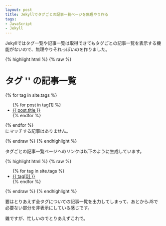 ```yaml
---
layout: post
title: Jekyllでタグごとの記事一覧ページを無理やり作る
tags:
- JavaScript
- Jekyll
---
```

Jekyllではタグ一覧や記事一覧は取得できてもタグごとの記事一覧を表示する機能がないので、無理やりそれっぽいのを作りました。

{% highlight html %}
{% raw %}
<h1>タグ '<span class="tag-name"></span>' の記事一覧</h1>
{% for tag in site.tags %}
<div class="tag tag-{{ tag[0] }}">
  <ul>
    {% for post in tag[1] %}
    <li><a href="{{ site.baseurl }}{{ post.url }}">{{ post.title }}</a></li>
    {% endfor %}
  </ul>
</div>
{% endfor %}

<div class="tag tag-unknown">
  <span class="tag-name"></span>にマッチする記事はありません。
</div>

<script src="https://code.jquery.com/jquery-3.2.1.min.js"></script>
<script>
 (function () {
   var filterTags = () => {
     $('.tag').hide();
     var currentTag = location.hash.substring(1);
     var articles = $('.tag-' + currentTag);
     $('.tag-name').text(currentTag);
     if (articles.length > 0) {
       articles.show();
     } else {
       $('.tag-unknown').show();
     }
   }

   $(document).ready(() => filterTags());
   $(window).on('hashchange', () => filterTags());
 })();
</script>
{% endraw %}
{% endhighlight %}

タグごとの記事一覧ページへのリンクは以下のように生成しています。

{% highlight html %}
{% raw %}
<ul>
  {% for tag in site.tags %}
  <li><a href="{{ site.baseurl }}/tags.html#{{ tag[0] }}">{{ tag[0] }}</a></li>
  {% endfor %}
</ul>
{% endraw %}
{% endhighlight %}

要はとりあえず全タグについての記事一覧を出力してしまって、あとからJSで必要ない部分を非表示にしている感じです。

雑ですが、忙しいのでとりあえずこれで。